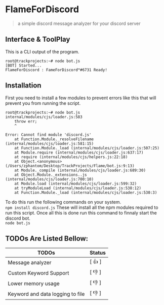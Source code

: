 # FlameForDiscord
>a simple discord message analyzer for your discord server

## Interface & ToolPlay
This is a CLI output of the program.
```
root@trackprojects:~# node bot.js
[BOT] Started...
FlameForDiscord : FameForDiscord™#6731 Ready!
```
## Installation
First you need to install a few modules to prevent errors like this that will prevent you from running the script.
```
root@trackprojects:~# node bot.js
internal/modules/cjs/loader.js:583
    throw err;
    ^

Error: Cannot find module 'discord.js'
    at Function.Module._resolveFilename (internal/modules/cjs/loader.js:581:15)
    at Function.Module._load (internal/modules/cjs/loader.js:507:25)
    at Module.require (internal/modules/cjs/loader.js:637:17)
    at require (internal/modules/cjs/helpers.js:22:18)
    at Object.<anonymous> (/Users/zphantom/Desktop/TrackProjects/Flame/bot.js:9:13)
    at Module._compile (internal/modules/cjs/loader.js:689:30)
    at Object.Module._extensions..js (internal/modules/cjs/loader.js:700:10)
    at Module.load (internal/modules/cjs/loader.js:599:32)
    at tryModuleLoad (internal/modules/cjs/loader.js:538:12)
    at Function.Module._load (internal/modules/cjs/loader.js:530:3)
```
To do this run the following commands on your system. <br>
```npm install discord.js```
These will install all the npm modules required to run this script. Once all this is done run this command to finnaly start the discord bot.<br>
```node bot.js```

## TODOs Are Listed Bellow:
TODOs | Status
------|-------
Message analyzer | [ :+1: ]
Custom Keyword Support | [ :-1: ]
Lower memory usage | [ :-1: ]
Keyword and data logging to file | [ :-1: ]
